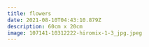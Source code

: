```yaml
---
title: flowers
date: 2021-08-10T04:43:10.879Z
description: 60cm x 20cm
image: 107141-10312222-hiromix-1-3_jpg.jpeg
---
```

